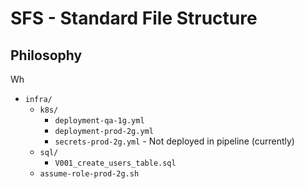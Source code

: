 # SFS - Standard File Structure

## Philosophy

Wh

- `infra/`
    - `k8s/`
        - `deployment-qa-1g.yml`
        - `deployment-prod-2g.yml`
        - `secrets-prod-2g.yml` - Not deployed in pipeline (currently)
    - `sql/`
        - `V001_create_users_table.sql`
    - `assume-role-prod-2g.sh`

